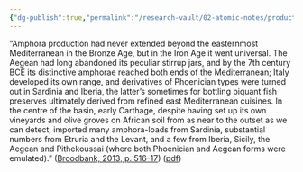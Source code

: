 ```yaml
---
{"dg-publish":true,"permalink":"/research-vault/02-atomic-notes/production-of-amphora-became-more-universal-in-the-iron-age-mediterranean/"}
---
```


“Amphora production had never extended beyond the easternmost Mediterranean in the Bronze Age, but in the Iron Age it went universal. The Aegean had long abandoned its peculiar stirrup jars, and by the 7th century BCE its distinctive amphorae reached both ends of the Mediterranean; Italy developed its own range, and derivatives of Phoenician types were turned out in Sardinia and Iberia, the latter’s sometimes for bottling piquant fish preserves ultimately derived from refined east Mediterranean cuisines. In the centre of the basin, early Carthage, despite having set up its own vineyards and olive groves on African soil from as near to the outset as we can detect, imported many amphora-loads from Sardinia, substantial numbers from Etruria and the Levant, and a few from Iberia, Sicily, the Aegean and Pithekoussai (where both Phoenician and Aegean forms were emulated).” ([Broodbank, 2013, p. 516-17](zotero://select/library/items/IR54JIQG)) ([pdf](zotero://open-pdf/library/items/85K7BT2G?page=483&annotation=8QZNAE46)) 